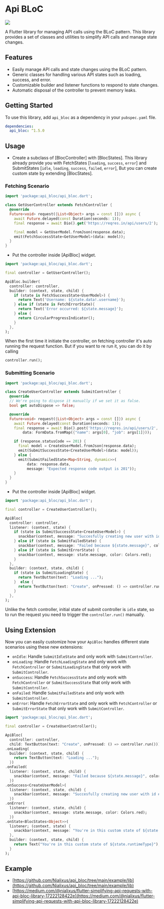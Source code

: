 # Api BLoC
<a href='https://pub.dev/packages/api_bloc'><img src='https://img.shields.io/pub/v/api_bloc.svg?logo=flutter&color=blue&style=flat-square'/></a>

A Flutter library for managing API calls using the BLoC pattern. This library provides a set of classes and utilities to simplify API calls and manage state changes.

## Features
- Easily manage API calls and state changes using the BLoC pattern.
- Generic classes for handling various API states such as loading, success, and error.
- Customizable builder and listener functions to respond to state changes.
- Automatic disposal of the controller to prevent memory leaks.

## Getting Started
To use this library, add `api_bloc` as a dependency in your `pubspec.yaml` file.

```yaml
dependencies:
  api_bloc: ^1.5.0
```

## Usage
- Create a subclass of [BlocController] with [BlocStates].
  This library already provide you with FetchStates [`loading`, `success`, `error`] and SubmitStates [`idle`, `loading`, `success`, `failed`, `error`],
  But you can create custom state by extending [BlocStates].

### Fetching Scenario

```dart
import 'package:api_bloc/api_bloc.dart';

class GetUserController extends FetchController {
  @override
  Future<void> request({List<Object> args = const []}) async {
    await Future.delayed(const Duration(seconds: 1));
    final response = await Dio().get('https://reqres.in/api/users/2');

    final model = GetUserModel.fromJson(response.data);
    emit(FetchSuccessState<GetUserModel>(data: model));
  }
}
```

- Put the controller inside [ApiBloc] widget.

```dart
import 'package:api_bloc/api_bloc.dart';

final controller = GetUserController();

ApiBloc.builder(
  controller: controller,
  builder: (context, state, child) {
    if (state is FetchSuccessState<UserModel>) {
      return Text('Username: ${state.data!.username}');
    } else if (state is FetchErrorState){
      return Text('Error occurred: ${state.message}');
    } else {
      return CircularProgressIndicator();
    }
  },
);
```
When the first time it initiate the controller, on fetching controller it's auto running the request function. But if you want to re run it, you can do it by calling

```dart
controller.run();
```

### Submitting Scenario

```dart
import 'package:api_bloc/api_bloc.dart';

class CreateUserController extends SubmitController {
  @override
  // We're going to dispose it manually if we set it as false.
  bool get autoDispose => false;

  @override
  Future<void> request({List<Object> args = const []}) async {
    await Future.delayed(const Duration(seconds: 1));
    final response = await Dio().post('https://reqres.in/api/users/2',
        data: FormData.fromMap({"name": args[0], "job": args[1]}));

    if (response.statusCode == 201) {
      final model = CreateUserModel.fromJson(response.data);
      emit(SubmitSuccessState<CreateUserModel>(data: model));
    } else {
      emit(SubmitFailedState<Map<String, dynamic>>(
          data: response.data,
          message: "Expected response code output is 201"));
    }
  }
}
```

- Put the controller inside [ApiBloc] widget.

```dart
import 'package:api_bloc/api_bloc.dart';

final controller = CreateUserController();

ApiBloc(
  controller: controller,
  listener: (context, state) {
    if (state is SubmitSuccessState<CreateUserModel>) {
      snackbar(context, message: "Succesfully creating new user with id #${state.data!.id}");
    } else if (state is SubmitFailedState) {
      snackbar(context, message: "Failed because ${state.message}", color: Colors.grey);
    } else if (state is SubmitErrorState) {
      snackbar(context, message: state.message, color: Colors.red);
    }
  },
  builder: (context, state, child) {
    if (state is SubmitLoadingState) {
      return TextButton(text: "Loading ...");
    }  else {
      return TextButton(text: "Create", onPressed: () => controller.run());
    }
  },
);
```
Unlike the fetch controller, initial state of submit controller is `idle` state, so to run the request you need to trigger the `controller.run()` manually.

## Using Extension
Now you can easily customize how your `ApiBloc` handles different state scenarios using these new extensions:

- `onIdle`: Handle `SubmitIdleState` and only work with `SubmitController`.
- `onLoading`: Handle `FetchLoadingState` and only work with `FetchController` or `SubmitLoadingState` that only work with `SubmitController`.
- `onSuccess`: Handle `FetchSuccessState` and only work with `FetchController` or `SubmitSuccessState` that only work with `SubmitController`.
- `onFailed`: Handle `SubmitFailedState` and only work with `SubmitController`.
- `onError`: Handle `FetchErrorState` and only work with `FetchController` or `SubmitErrorState` that only work with `SubmitController`.

```dart
import 'package:api_bloc/api_bloc.dart';

final controller = CreateUserController();

ApiBloc(
  controller: controller,
  child: TextButton(text: "Create", onPressed: () => controller.run()))
.onLoading(
  builder: (context, state, child) {
    return TextButton(text: "Loading ...");
  })
.onFailed(
  listener: (context, state, child) {
    snackbar(context, message: "Failed because ${state.message}", color: Colors.grey);
  })
.onSuccess<CreateUserModel>(
  listener: (context, state, child) {
    snackbar(context, message: "Succesfully creating new user with id #${state.data!.id}");
  })
.onError(
  listener: (context, state, child) {
    snackbar(context, message: state.message, color: Colors.red);
  })
.onState<BlocStates<Object>>(
  listener; (context, state) {
    snackbar(context, message: "You're in this custom state of ${state.runtimeType}");
  },
  builder: (context, state, child) {
    return Text("You're in this custom state of ${state.runtimeType}");
  }
);
```

## Example

- [https://github.com/Nialixus/api_bloc/tree/main/example/lib](https://github.com/Nialixus/api_bloc/tree/main/example/lib)
- [https://medium.com/@nialixus/flutter-simplifying-api-requests-with-api-bloc-library-17222128422e](https://medium.com/@nialixus/flutter-simplifying-api-requests-with-api-bloc-library-17222128422e)
